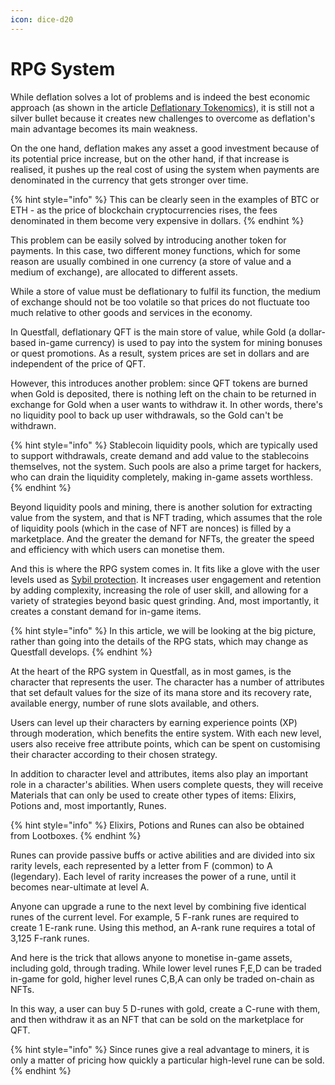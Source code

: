 ```yaml
---
icon: dice-d20
---
```


# RPG System

While deflation solves a lot of problems and is indeed the best economic approach (as shown in the article [Deflationary Tokenomics](deflationary-tokenomics.md)), it is still not a silver bullet because it creates new challenges to overcome as deflation's main advantage becomes its main weakness.

On the one hand, deflation makes any asset a good investment because of its potential price increase, but on the other hand, if that increase is realised, it pushes up the real cost of using the system when payments are denominated in the currency that gets stronger over time.

{% hint style="info" %}
This can be clearly seen in the examples of BTC or ETH - as the price of blockchain cryptocurrencies rises, the fees denominated in them become very expensive in dollars.
{% endhint %}

This problem can be easily solved by introducing another token for payments. In this case, two different money functions, which for some reason are usually combined in one currency (a store of value and a medium of exchange), are allocated to different assets.

While a store of value must be deflationary to fulfil its function, the medium of exchange should not be too volatile so that prices do not fluctuate too much relative to other goods and services in the economy.

In Questfall, deflationary QFT is the main store of value, while Gold (a dollar-based in-game currency) is used to pay into the system for mining bonuses or quest promotions. As a result, system prices are set in dollars and are independent of the price of QFT.

However, this introduces another problem: since QFT tokens are burned when Gold is deposited, there is nothing left on the chain to be returned in exchange for Gold when a user wants to withdraw it. In other words, there's no liquidity pool to back up user withdrawals, so the Gold can't be withdrawn.

{% hint style="info" %}
Stablecoin liquidity pools, which are typically used to support withdrawals, create demand and add value to the stablecoins themselves, not the system. Such pools are also a prime target for hackers, who can drain the liquidity completely, making in-game assets worthless.
{% endhint %}

Beyond liquidity pools and mining, there is another solution for extracting value from the system, and that is NFT trading, which assumes that the role of liquidity pools (which in the case of NFT are nonces) is filled by a marketplace. And the greater the demand for NFTs, the greater the speed and efficiency with which users can monetise them.

And this is where the RPG system comes in. It fits like a glove with the user levels used as [Sybil protection](sybil-protection.md). It increases user engagement and retention by adding complexity, increasing the role of user skill, and allowing for a variety of strategies beyond basic quest grinding. And, most importantly, it creates a constant demand for in-game items.

{% hint style="info" %}
In this article, we will be looking at the big picture, rather than going into the details of the RPG stats, which may change as Questfall develops.
{% endhint %}

At the heart of the RPG system in Questfall, as in most games, is the character that represents the user. The character has a number of attributes that set default values for the size of its mana store and its recovery rate, available energy, number of rune slots available, and others.

Users can level up their characters by earning experience points (XP) through moderation, which benefits the entire system. With each new level, users also receive free attribute points, which can be spent on customising their character according to their chosen strategy.

In addition to character level and attributes, items also play an important role in a character's abilities. When users complete quests, they will receive Materials that can only be used to create other types of items: Elixirs, Potions and, most importantly, Runes.

{% hint style="info" %}
Elixirs, Potions and Runes can also be obtained from Lootboxes.
{% endhint %}

Runes can provide passive buffs or active abilities and are divided into six rarity levels, each represented by a letter from F (common) to A (legendary). Each level of rarity increases the power of a rune, until it becomes near-ultimate at level A.

Anyone can upgrade a rune to the next level by combining five identical runes of the current level. For example, 5 F-rank runes are required to create 1 E-rank rune. Using this method, an A-rank rune requires a total of 3,125 F-rank runes.

And here is the trick that allows anyone to monetise in-game assets, including gold, through trading. While lower level runes F,E,D can be traded in-game for gold, higher level runes C,B,A can only be traded on-chain as NFTs.

In this way, a user can buy 5 D-runes with gold, create a C-rune with them, and then withdraw it as an NFT that can be sold on the marketplace for QFT.

{% hint style="info" %}
Since runes give a real advantage to miners, it is only a matter of pricing how quickly a particular high-level rune can be sold.
{% endhint %}
